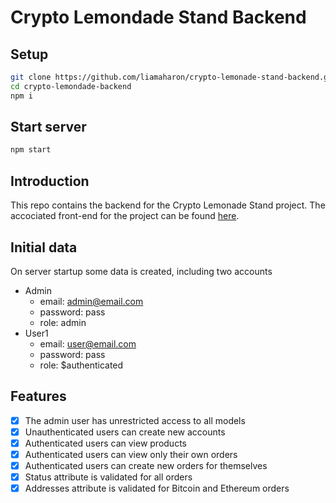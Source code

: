 # Crypto Lemondade Stand Backend

## Setup

```bash
git clone https://github.com/liamaharon/crypto-lemonade-stand-backend.git
cd crypto-lemondade-backend
npm i
```

## Start server

```bash
npm start
```

## Introduction

This repo contains the backend for the Crypto Lemonade Stand project. The accociated front-end for the project can be found [here](https://github.com/liamaharon/crypto-lemonade-stand-frontend).

## Initial data

On server startup some data is created, including two accounts

- Admin
  - email: admin@email.com
  - password: pass
  - role: admin
- User1
  - email: user@email.com
  - password: pass
  - role: $authenticated

## Features

- [x] The admin user has unrestricted access to all models
- [x] Unauthenticated users can create new accounts
- [x] Authenticated users can view products
- [x] Authenticated users can view only their own orders
- [x] Authenticated users can create new orders for themselves
- [x] Status attribute is validated for all orders
- [x] Addresses attribute is validated for Bitcoin and Ethereum orders
